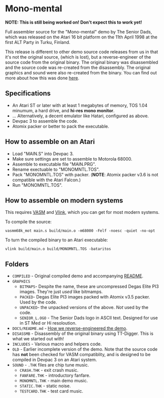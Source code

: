 # Mono-mental

**NOTE: This is still being worked on! Don't expect this to work yet!**

Full assembler source for the "Mono-mental" demo by The Senior Dads, which was released on the Atari 16 bit platform on the 11th April 1998 at the first ALT Party in Turku, Finland.

This release is different to other demo source code releases from us in that it's not the original source, (which is lost), but a reverse-engineer of the source code from the original binary. The original binary was disassembled and the source code was re-created from the disassembly. The original graphics and sound were also re-created from the binary. You can find out more about how this was done [here](https://github.com/theseniordads/monomental/blob/main/DOCS/README.md).

## Specifications

* An Atari ST or later with at least 1 megabytes of memory, TOS 1.04 minumum, a hard drive, and **hi-res mono monitor**.
* ... Alternatively, a decent emulator like Hatari, configured as above.
* Devpac 3 to assemble the code.
* Atomix packer or better to pack the executable.

## How to assemble on an Atari

* Load "MAIN.S" into Devpac 3.
* Make sure settings are set to assemble to Motorola 68000.
* Assemble to executable file "MAIN.PRG".
* Rename exectuable to "MONOMNTL.TOS".
* Pack "MONOMNTL.TOS" with packer. (**NOTE**: Atomix packer v3.6 is not compatible with the Atari Falcon.)
* Run "MONOMNTL.TOS".

## How to assemble on modern systems

This requires [VASM](http://sun.hasenbraten.de/vasm/https:/) and [Vlink](http://www.compilers.de/vlink.html), which you can get for most modern systems.

To compile the source:

`vasmm68k_mot main.s build/main.o -m68000 -Felf -noesc -quiet -no-opt`

To turn the compiled binary to an Atari executable:

`vlink build/main.o build/MONOMNTL.TOS -bataritos`

## Folders

* `COMPILED` - Original compiled demo and accompanying [README](https://github.com/theseniordads/stfloormat/blob/main/COMPILED/MONOMNTL.TXT).
* `GRAPHICS` 
  * `BITMAPS`- Despite the name, these are uncompressed Degas Elite PI3 images. They're just *used* like bitmamps.
  * `PACKED`- Degas Elite PI3 images packed with Atomix v3.5 packer. Used by the code.
  * `UNPACKED`- the unpacked versions of the above. *Not* used by the code.
  * `SENIOR_L.OGO` - The Senior Dads logo in ASCII text. Designed for use in ST Med or Hi resoloution.
* `DOCS/README.md` - [How we reverse-engineered the demo](https://github.com/theseniordads/monomental/blob/main/DOCS/README.md).
* `DISASSMB` - Disassembly of the original binary using TT-Digger. This is what we started out with!
* `INCLUDES` - Various macro and helpers code.
* `OLD` - Earlier incomplete version of the demo. Note that the source code has **not** been checked for VASM compatiblity, and is designed to be compiled in Devpac 3 on an Atari system.
* `SOUND` - `.THK` files are chip tune music.
  * `CRASH.THK` - exit crash music.
  * `FANFARE.THK` - introductory fanfare.
  * `MONOMNTL.THK` - main demo music.
  * `STATIC.THK` - static noise.
  * `TESTCARD.THK` - test card music.
